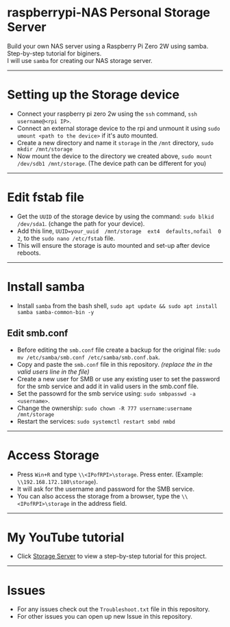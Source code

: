 # raspberrypi-NAS Personal Storage Server
Build your own NAS server using a Raspberry Pi Zero 2W using samba. Step-by-step tutorial for biginers.<br>
I will use `samba` for creating our NAS storage server.

---
# Setting up the Storage device
- Connect your raspberry pi zero 2w using the `ssh` command, `ssh username@<rpi IP>`.
- Connect an external storage device to the rpi and unmount it using `sudo umount <path to the device>` if it's auto mounted.
- Create a new directory and name it `storage` in the `/mnt` directory, `sudo mkdir /mnt/storage`
- Now mount the device to the directory we created above, `sudo mount /dev/sdb1 /mnt/storage`. (The device path can be different for you)

---

# Edit fstab file
- Get the `UUID` of the storage device by using the command: `sudo blkid /dev/sda1`. (change the path for your device).
- Add this line, `UUID=your_uuid  /mnt/storage  ext4  defaults,nofail  0  2`, to the `sudo nano /etc/fstab` file.
- This will ensure the storage is auto mounted and set-up after device reboots.

---
# Install samba
- Install `samba` from the bash shell, `sudo apt update && sudo apt install samba samba-common-bin -y`
## Edit smb.conf
- Before editing the `smb.conf` file create a backup for the original file: `sudo mv /etc/samba/smb.conf /etc/samba/smb.conf.bak`.
- Copy and paste the `smb.conf` file in this repository. *(replace the <username> in the valid users line in the file)*
- Create a new user for SMB or use any existing user to set the password for the smb service and add it in valid users in the smb.conf file.
- Set the passowrd for the smb service using: `sudo smbpasswd -a <username>`.
- Change the ownership: `sudo chown -R 777 username:username /mnt/storage`
- Restart the services: `sudo systemctl restart smbd nmbd`

---
# Access Storage
- Press `Win+R` and type `\\<IPofRPI>\storage`. Press enter. (Example: `\\192.168.172.180\storage`).
- It will ask for the username and password for the SMB service.
- You can also access the storage from a browser, type the `\\<IPofRPI>\storage` in the address field.

---
# My YouTube tutorial
- Click [Storage Server](https://youtu.be/_ntcCw6miC4?si=GVUh6ID_Wf7r9Ptb) to view a step-by-step tutorial for this project.

---
# Issues
- For any issues check out the `Troubleshoot.txt` file in this repository.
- For other issues you can open up new Issue in this repository.
